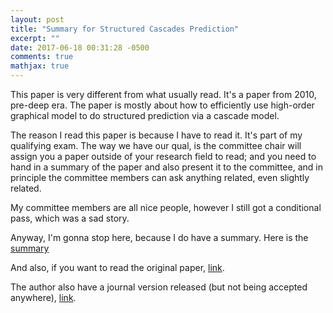 ```yaml
---
layout: post
title: "Summary for Structured Cascades Prediction"
excerpt: ""
date: 2017-06-18 00:31:28 -0500
comments: true
mathjax: true
---
```


This paper is very different from what usually read. It's a paper from 2010, pre-deep era. The paper is mostly about how to efficiently use high-order graphical model to do structured prediction via a cascade model.

The reason I read this paper is because I have to read it. It's part of my qualifying exam. The way we have our qual, is the committee chair will assign you a paper outside of your research field to read; and you need to hand in a summary of the paper and also present it to the committee, and in principle the committee members can ask anything related, even slightly related.

My committee members are all nice people, however I still got a conditional pass, which was a sad story.

Anyway, I'm gonna stop here, because I do have a summary. Here is the [summary](http://ttic.uchicago.edu/~rluo/files/qualifying_exam_summary.pdf)

And also, if you want to read the original paper, [link](http://homes.cs.washington.edu/~taskar/pubs/aistats10cascades.pdf).

The author also have a journal version released (but not being accepted anywhere), [link](https://arxiv.org/pdf/1208.3279.pdf).